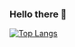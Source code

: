 ### Hello there 👋

[![Top Langs](https://github-readme-stats.vercel.app/api/top-langs/?username=Apteno(dytes)&layout=compact)](https://github.com/anuraghazra/github-readme-stats)

<!--
**Apteno-dytes/Apteno-dytes** is a ✨ _special_ ✨ repository because its `README.md` (this file) appears on your GitHub profile.

Here are some ideas to get you started:

- 🔭 I’m currently working on ...
- 🌱 I’m currently learning ...
- 👯 I’m looking to collaborate on ...
- 🤔 I’m looking for help with ...
- 💬 Ask me about ...
- 📫 How to reach me: ...
- 😄 Pronouns: ...
- ⚡ Fun fact: ...
-->
